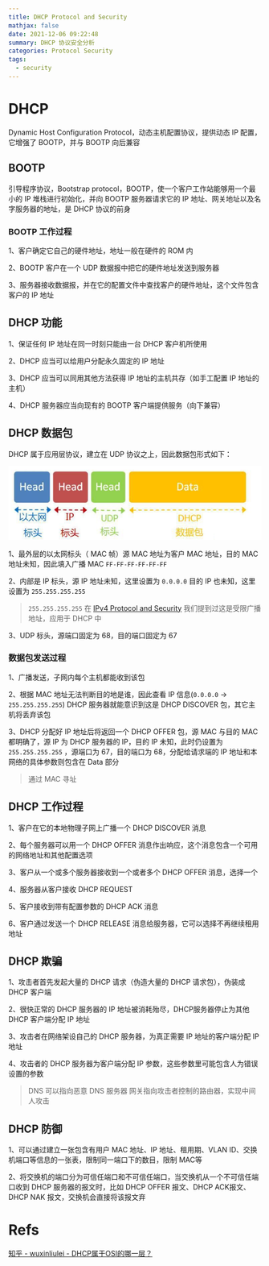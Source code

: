 ```yaml
---
title: DHCP Protocol and Security
mathjax: false
date: 2021-12-06 09:22:48
summary: DHCP 协议安全分析
categories: Protocol Security
tags:
  - security
---
```

# DHCP

Dynamic Host Configuration Protocol，动态主机配置协议，提供动态 IP 配置，它增强了 BOOTP，并与 BOOTP 向后兼容

## BOOTP

引导程序协议，Bootstrap protocol，BOOTP，使一个客户工作站能够用一个最小的 IP 堆栈进行初始化，并向 BOOTP 服务器请求它的 IP 地址、网关地址以及名字服务器的地址，是 DHCP 协议的前身

### BOOTP 工作过程

1、客户确定它自己的硬件地址，地址一般在硬件的 ROM 内

2、BOOTP 客户在一个 UDP 数据报中把它的硬件地址发送到服务器

3、服务器接收数据报，并在它的配置文件中查找客户的硬件地址，这个文件包含客户的 IP 地址

## DHCP 功能

1、保证任何 IP 地址在同一时刻只能由一台 DHCP 客户机所使用

2、DHCP 应当可以给用户分配永久固定的 IP 地址

3、DHCP 应当可以同用其他方法获得 IP 地址的主机共存（如手工配置 IP 地址的主机）

4、DHCP 服务器应当向现有的 BOOTP 客户端提供服务（向下兼容）

## DHCP 数据包

DHCP 属于应用层协议，建立在 UDP 协议之上，因此数据包形式如下：

![DHCP 数据包](https://raw.githubusercontent.com/Coming98/pictures/main/20211206090640.png)

1、最外层的以太网标头（ MAC 帧）源 MAC 地址为客户 MAC 地址，目的 MAC 地址未知，因此填入广播 MAC `FF-FF-FF-FF-FF-FF`

2、内部是 IP 标头，源 IP 地址未知，这里设置为 `0.0.0.0` 目的 IP 也未知，这里设置为 `255.255.255.255`
> `255.255.255.255` 在 [IPv4 Protocol and Security](https://coming98.github.io/Coming-blog/2021/12/05/ipv4-protocol-and-security/#toc-heading-7) 我们提到过这是受限广播地址，应用于 DHCP 中

3、UDP 标头，源端口固定为 68，目的端口固定为 67

### 数据包发送过程

1、广播发送，子网内每个主机都能收到该包

2、根据 MAC 地址无法判断目的地是谁，因此查看 IP 信息(`0.0.0.0` -> `255.255.255.255`) DHCP 服务器就能意识到这是 DHCP DISCOVER 包，其它主机将丢弃该包

3、DHCP 分配好 IP 地址后将返回一个 DHCP OFFER 包，源 MAC 与目的 MAC 都明确了，源 IP 为 DHCP 服务器的 IP，目的 IP 未知，此时仍设置为 `255.255.255.255` ，源端口为 67，目的端口为 68，分配给请求端的 IP 地址和本网络的具体参数则包含在 Data 部分
> 通过 MAC 寻址

## DHCP 工作过程

1、客户在它的本地物理子网上广播一个 DHCP DISCOVER 消息

2、每个服务器可以用一个 DHCP OFFER 消息作出响应，这个消息包含一个可用的网络地址和其他配置选项

3、客户从一个或多个服务器接收到一个或者多个 DHCP OFFER 消息，选择一个

4、服务器从客户接收 DHCP REQUEST

5、客户接收到带有配置参数的 DHCP ACK 消息

6、客户通过发送一个 DHCP RELEASE 消息给服务器，它可以选择不再继续租用地址

## DHCP 欺骗

1、攻击者首先发起大量的 DHCP 请求（伪造大量的 DHCP 请求包），伪装成 DHCP 客户端

2、很快正常的 DHCP 服务器的 IP 地址被消耗殆尽，DHCP服务器停止为其他 DHCP 客户端分配 IP 地址

3、攻击者在网络架设自己的 DHCP 服务器，为真正需要 IP 地址的客户端分配 IP 地址

4、攻击者的 DHCP 服务器为客户端分配 IP 参数，这些参数里可能包含人为错误设置的参数
> DNS 可以指向恶意 DNS 服务器
> 网关指向攻击者控制的路由器，实现中间人攻击

## DHCP 防御

1、可以通过建立一张包含有用户 MAC 地址、IP 地址、租用期、VLAN ID、交换机端口等信息的一张表，限制同一端口下的数目，限制 MAC等

2、将交换机的端口分为可信任端口和不可信任端口，当交换机从一个不可信任端口收到 DHCP 服务器的报文时，比如 DHCP OFFER 报文、DHCP ACK报文、DHCP NAK 报文，交换机会直接将该报文弃

# Refs

[知乎 - wuxinliulei - DHCP属于OSI的哪一层？](https://www.zhihu.com/question/23337642?sort=created)